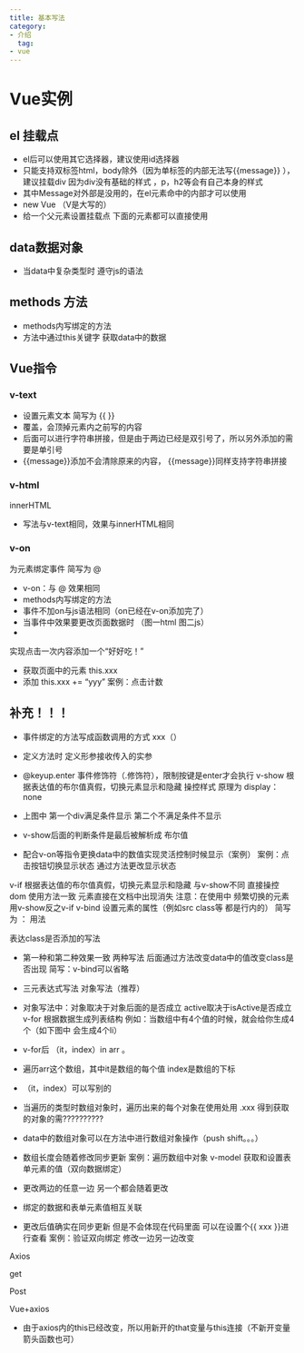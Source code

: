 ```yaml
---
title: 基本写法
category:
- 介绍
  tag:
- vue
---
```


# Vue实例

## el 挂载点
- el后可以使用其它选择器，建议使用id选择器
- 只能支持双标签html，body除外（因为单标签的内部无法写{{message}}   ），建议挂载div 因为div没有基础的样式   ，p，h2等会有自己本身的样式
- 其中Message对外部是没用的，在el元素命中的内部才可以使用
- new Vue   （V是大写的）
- 给一个父元素设置挂载点 下面的元素都可以直接使用
## data数据对象
- 当data中复杂类型时   遵守js的语法
## methods 方法
- methods内写绑定的方法
- 方法中通过this关键字   获取data中的数据
## Vue指令
### v-text
- 设置元素文本   简写为 {{   }}
- 覆盖，会顶掉元素内之前写的内容
- 后面可以进行字符串拼接，但是由于两边已经是双引号了，所以另外添加的需要是单引号
- {{message}}添加不会清除原来的内容，   {{message}}同样支持字符串拼接
### v-html
innerHTML
- 写法与v-text相同，效果与innerHTML相同
### v-on
为元素绑定事件       简写为 @


- v-on：与 @ 效果相同
- methods内写绑定的方法
- 事件不加on与js语法相同（on已经在v-on添加完了）
- 当事件中效果要更改页面数据时   （图一html     图二js）
-


实现点击一次内容添加一个“好好吃！”
- 获取页面中的元素   this.xxx
- 添加 this.xxx += “yyy”
  案例：点击计数


## 补充！！！


- 事件绑定的方法写成函数调用的方式     xxx（）
- 定义方法时 定义形参接收传入的实参
- @keyup.enter 事件修饰符（.修饰符），限制按键是enter才会执行
  v-show
  根据表达值的布尔值真假，切换元素显示和隐藏
  操控样式
  原理为     display：none


- 上图中 第一个div满足条件显示 第二个不满足条件不显示
- v-show后面的判断条件是最后被解析成 布尔值
- 配合v-on等指令更换data中的数值实现灵活控制时候显示（案例）
  案例：点击按钮切换显示状态
  通过方法更改显示状态


v-if
根据表达值的布尔值真假，切换元素显示和隐藏
与v-show不同 直接操控dom     使用方法一致
元素直接在文档中出现消失
注意：在使用中 频繁切换的元素用v-show反之v-if
v-bind
设置元素的属性（例如src class等 都是行内的）   简写为 ：
用法


表达class是否添加的写法


- 第一种和第二种效果一致     两种写法     后面通过方法改变data中的值改变class是否出现
  简写：v-bind可以省略


- 三元表达式写法     对象写法（推荐）
- 对象写法中：对象取决于对象后面的是否成立 active取决于isActive是否成立
  v-for
  根据数据生成列表结构
  例如：当数组中有4个值的时候，就会给你生成4个（如下图中 会生成4个li）


- v-for后 （it，index）in arr   。
- 遍历arr这个数组，其中it是数组的每个值     index是数组的下标
- （it，index）可以写别的
- 当遍历的类型时数组对象时，遍历出来的每个对象在使用处用   .xxx 得到获取的对象的需??????????
- data中的数组对象可以在方法中进行数组对象操作（push shift。。。）
- 数组长度会随着修改同步更新
  案例：遍历数组中对象
  v-model
  获取和设置表单元素的值（双向数据绑定）


- 更改两边的任意一边 另一个都会随着更改
- 绑定的数据和表单元素值相互关联
- 更改后值确实在同步更新 但是不会体现在代码里面 可以在设置个{{ xxx }}进行查看
  案例：验证双向绑定
  修改一边另一边改变


Axios


get




Post


Vue+axios


- 由于axios内的this已经改变，所以用新开的that变量与this连接（不新开变量箭头函数也可）